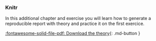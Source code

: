 ### Knitr

In this additional chapter and exercise you will learn how to generate a reproducible report with theory and practice it on the first exercice.

[:fontawesome-solid-file-pdf: Download the theory](../assets/pdf/knitr-short.pdf){: .md-button }

 